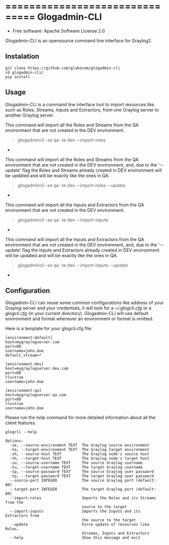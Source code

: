 ===============================
Glogadmin-CLI
===============================

* Free software: Apache Software License 2.0

Glogadmin-CLI is an opensource command line interface for Graylog2.

Instalation
--------

	git clone https://github.com/globocom/glogadmin-cli
	cd glogadmin-cli/
	pip install .

Usage
--------
Glogadmin-CLI is a command line interface tool to import resources like such as Roles, Streams, Inputs and Extractors,
from one Graylog server to another Graylog server.

This command will import all the Roles and Streams from the QA environment that are not created in the DEV environment.
> glogadmincli -se qa -te dev --import-roles

-
This command will import all the Roles and Streams from the QA environment that are not created in the DEV environment,
and, due to the '--update' flag the Roles and Streams already created in DEV environment will be updated and will be
exactly like the ones in QA.
> glogadmincli -se qa -te dev --import-roles --update

-
This command will import all the Inputs and Extractors from the QA environment that are not created in the DEV environment.
> glogadmincli -se qa -te dev --import-inputs

-
This command will import all the Inputs and Extractors from the QA environment that are not created in the DEV environment,
and, due to the '--update' flag the Inputs and Extractors already created in DEV environment will be updated and will be
exactly like the ones in QA.
> glogadmincli -se qa -te dev --import-inputs --update

-


Configuration
--------

Glogadmin-CLI can reuse some common configurations like address of your Graylog server and your credentials, it will look for a
*~/.glogcli.cfg* or a *glogcli.cfg* (in your current directory). Glogadmin-CLI will use default environment and format
whenever an environment or format is omitted.

Here is a template for your glogcli.cfg file:

    [environment:default]
    host=mygraylogserver.com
    port=80
    username=john.doe
    default_stream=*

    [environment:dev]
    host=mygraylogserver.dev.com
    port=80
    tls=true
    username=john.doe

    [environment:qa]
    host=mygraylogserver.qa.com
    port=80
    tls=true
    username=john.doe

Please run the *help* command for more detailed information about all the client features.

    glogcli --help

    Options:
      -se, --source-environment TEXT  The Graylog source environment
      -te, --target-environment TEXT  The Graylog target environment
      -sh, --source-host TEXT         The Graylog node's source host
      -th, --target-host TEXT         The Graylog node's target host
      -su, --source-username TEXT     The source Graylog username
      -tu, --target-username TEXT     The target Graylog username
      -sp, --source-password TEXT     The source Graylog user password
      -tp, --target-password TEXT     The target Graylog user password
      --source-port INTEGER           The source Graylog port (default: 80)
      --target-port INTEGER           The target Graylog port (default: 80)
      --import-roles                  Imports the Roles and its Streams from the
                                      source to the target
      --import-inputs                 Imports the Inputs and its Extractors from
                                      the source to the target
      --update                        Force update of resources like Roles,
                                      Streams, Inputs and Extractors
      --help                          Show this message and exit